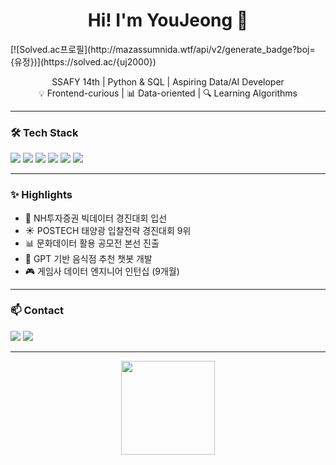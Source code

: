 <h1 align="center">Hi! I'm YouJeong 🐣</h1>
[![Solved.ac프로필](http://mazassumnida.wtf/api/v2/generate_badge?boj={유정})](https://solved.ac/{uj2000})

<p align="center">
  SSAFY 14th | Python & SQL | Aspiring Data/AI Developer<br>
  💡 Frontend-curious | 📊 Data-oriented | 🔍 Learning Algorithms
</p>

---

### 🛠 Tech Stack
<p>
  <img src="https://img.shields.io/badge/Python-3776AB?style=flat&logo=python&logoColor=white"/>
  <img src="https://img.shields.io/badge/SQL-003B57?style=flat&logo=postgresql&logoColor=white"/>
  <img src="https://img.shields.io/badge/Pandas-150458?style=flat&logo=pandas&logoColor=white"/>
  <img src="https://img.shields.io/badge/Numpy-013243?style=flat&logo=numpy&logoColor=white"/>
  <img src="https://img.shields.io/badge/Scikit--learn-F7931E?style=flat&logo=scikit-learn&logoColor=white"/>
  <img src="https://img.shields.io/badge/VSCode-007ACC?style=flat&logo=visual-studio-code&logoColor=white"/>
</p>

---

### ✨ Highlights
- 🎯 NH투자증권 빅데이터 경진대회 입선  
- ☀️ POSTECH 태양광 입찰전략 경진대회 9위  
- 📊 문화데이터 활용 공모전 본선 진출  
- 🧠 GPT 기반 음식점 추천 챗봇 개발  
- 🎮 게임사 데이터 엔지니어 인턴십 (9개월)

---

### 📫 Contact
<p>
  <a href="mailto:uje1000@gmail.com"><img src="https://img.shields.io/badge/Gmail-D14836?style=flat&logo=gmail&logoColor=white"/></a>
  <a href="https://github.com/yjspheal"><img src="https://img.shields.io/badge/GitHub-181717?style=flat&logo=github&logoColor=white"/></a>
</p>

---

<p align="center">
  <img src="https://github-readme-stats.vercel.app/api?username=yjspheal&show_icons=true&theme=default" height="150"/>
</p>
